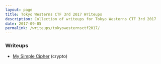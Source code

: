 ```yaml
---
layout: page
title: Tokyo Westerns CTF 3rd 2017 Writeups
description: Collection of writeups for Tokyo Westerns CTF 3rd 2017
date: 2017-09-05
permalink: /writeups/tokyowesternsctf2017/
---
```


### Writeups
 - [My Simple Cipher](https://dowsll.github.io/writeups/tokyowesternsctf2017/mysimplecipher) (crypto)

